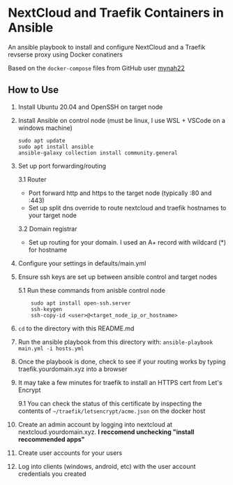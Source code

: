 # NextCloud and Traefik Containers in Ansible

An ansible playbook to install and configure NextCloud and a Traefik revserse proxy using Docker conatiners

Based on the `docker-compose` files from GitHub user [mynah22](https://github.com/mynah22/nextcloud-docker)

## How to Use

1. Install Ubuntu 20.04 and OpenSSH on target node
2. Install Ansible on control node (must be linux, I use WSL + VSCode on a windows machine)
    ```
    sudo apt update
    sudo apt install ansible
    ansible-galaxy collection install community.general
    ```
3. Set up port forwarding/routing

    3.1 Router
        
    - Port forward http and https to the target node (typically :80 and :443)
    - Set up split dns override to route nextcloud and traefik hostnames to your target node

    3.2 Domain registrar

    - Set up routing for your domain. I used an A+ record with wildcard (*) for hostname

4. Configure your settings in defaults/main.yml
5. Ensure ssh keys are set up between ansible control and target nodes

    5.1 Run these commands from anisble control node
    ``` 
        sudo apt install open-ssh.server
        ssh-keygen
        ssh-copy-id <user>@<target_node_ip_or_hostname>
    ```
6. `cd` to the directory with this README.md
7. Run the ansible playbook from this directory with:
        ```
        ansible-playbook main.yml -i hosts.yml
        ```
8. Once the playbook is done, check to see if your routing works by typing traefik.yourdomain.xyz into a browser
9. It may take a few minutes for traefik to install an HTTPS cert from Let's Encrypt

    9.1 You can check the status of this certificate by inspecting the contents of `~/traefik/letsencrypt/acme.json` on the docker host

10. Create an admin account by logging into nextcloud at nextcloud.yourdomain.xyz. **I reccomend unchecking "install reccommended apps"**
11. Create user accounts for your users
12. Log into clients (windows, android, etc) with the user account credentials you created
